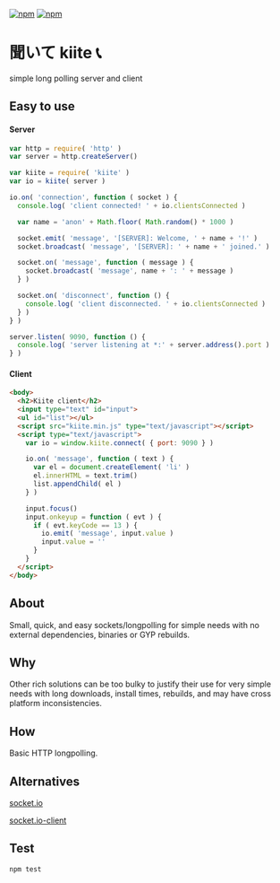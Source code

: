 [![npm](https://img.shields.io/npm/v/kiite.svg?maxAge=3600&style=flat-square)](https://www.npmjs.com/package/kiite)
[![npm](https://img.shields.io/npm/l/kiite.svg?maxAge=3600&style=flat-square)](https://github.com/talmobi/kiite/blob/master/LICENSE)

#  聞いて kiite 📞
simple long polling server and client

## Easy to use

#### Server
```js
var http = require( 'http' )
var server = http.createServer()

var kiite = require( 'kiite' )
var io = kiite( server )

io.on( 'connection', function ( socket ) {
  console.log( 'client connected! ' + io.clientsConnected )

  var name = 'anon' + Math.floor( Math.random() * 1000 )

  socket.emit( 'message', '[SERVER]: Welcome, ' + name + '!' )
  socket.broadcast( 'message', '[SERVER]: ' + name + ' joined.' )

  socket.on( 'message', function ( message ) {
    socket.broadcast( 'message', name + ': ' + message )
  } )

  socket.on( 'disconnect', function () {
    console.log( 'client disconnected. ' + io.clientsConnected )
  } )
} )

server.listen( 9090, function () {
  console.log( 'server listening at *:' + server.address().port )
} )
```

#### Client
```html
<body>
  <h2>Kiite client</h2>
  <input type="text" id="input">
  <ul id="list"></ul>
  <script src="kiite.min.js" type="text/javascript"></script>
  <script type="text/javascript">
    var io = window.kiite.connect( { port: 9090 } )

    io.on( 'message', function ( text ) {
      var el = document.createElement( 'li' )
      el.innerHTML = text.trim()
      list.appendChild( el )
    } )

    input.focus()
    input.onkeyup = function ( evt ) {
      if ( evt.keyCode == 13 ) {
        io.emit( 'message', input.value )
        input.value = ''
      }
    }
  </script>
</body>
```

## About
Small, quick, and easy sockets/longpolling for simple needs with no external dependencies, binaries or GYP rebuilds.

## Why
Other rich solutions can be too bulky to justify their use for very simple needs with long downloads, install times, rebuilds, and may have cross platform inconsistencies.

## How
Basic HTTP longpolling.

## Alternatives
[socket.io](https://github.com/socketio/socket.io)

[socket.io-client](https://github.com/socketio/socket.io-client)

## Test
```bash
npm test
```
